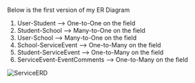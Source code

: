 Below is the first version of my ER Diagram

1. User-Student --> One-to-One on the <UserId> field
2. Student-School --> Many-to-One on the <schoolId> field
3. User-School --> Many-to-One on the <schoolId> field
4. School-ServiceEvent --> One-to-Many on the <schoolId> field
5. Student-ServiceEvent --> One-to-Many on the <studentId> field
6. ServiceEvent-EventComments --> One-to-Many on the <eventId> field

![ServiceERD](https://github.com/adamnestor/ServiceApplication/assets/79426455/a54d7511-7789-4279-80c3-48d22e95e9ef)

